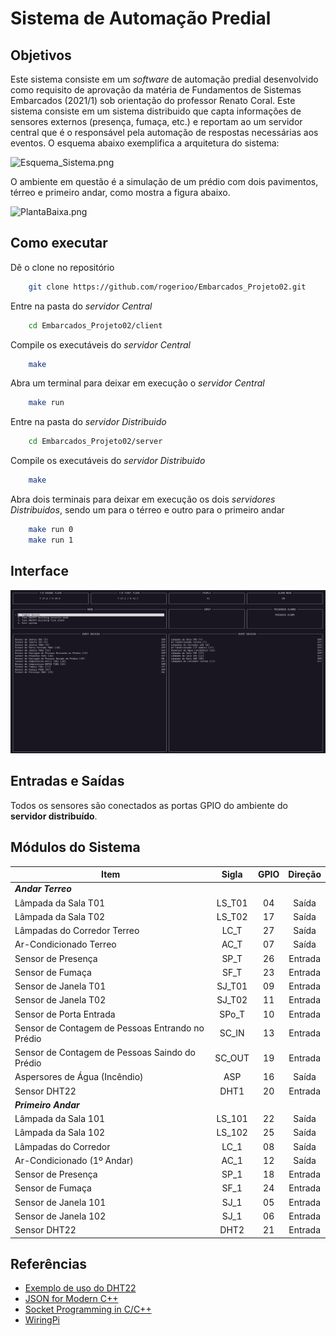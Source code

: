 # Sistema de Automação Predial

## Objetivos

Este sistema consiste em um _software_ de automação predial desenvolvido como requisito de aprovação da matéria de Fundamentos de Sistemas Embarcados (2021/1) sob orientação do professor Renato Coral. Este sistema consiste em um sistema distribuido que capta informações de sensores externos (presença, fumaça, etc.) e reportam ao um servidor central que é o responsável pela automação de respostas necessárias aos eventos. O esquema abaixo exemplifica a arquitetura do sistema:

![Esquema_Sistema.png](https://gitlab.com/fse_fga/projetos_2021_1/projeto-2-2021-1/-/raw/main/figuras/arquitetura_projeto_2.png)

O ambiente em questão é a simulação de um prédio com dois pavimentos, térreo e primeiro andar, como mostra a figura abaixo.

![PlantaBaixa.png](https://gitlab.com/fse_fga/projetos_2021_1/projeto-2-2021-1/-/raw/main/figuras/planta_baixa_predio.png)

## Como executar

Dê o clone no repositório

```bash
    git clone https://github.com/rogerioo/Embarcados_Projeto02.git
```

Entre na pasta do _servidor Central_

```bash
    cd Embarcados_Projeto02/client
```

Compile os executáveis do _servidor Central_

```bash
    make
```

Abra um terminal para deixar em execução o _servidor Central_

```bash
    make run
```

Entre na pasta do _servidor Distribuido_

```bash
    cd Embarcados_Projeto02/server
```

Compile os executáveis do _servidor Distribuido_

```bash
    make
```

Abra dois terminais para deixar em execução os dois _servidores Distribuidos_, sendo um para o térreo e outro para o primeiro andar

```bash
    make run 0
    make run 1
```

## Interface

![terminal.png](terminal.png)

## Entradas e Saídas

Todos os sensores são conectados as portas GPIO do ambiente do **servidor distribuído**.

## Módulos do Sistema

| Item                                             | Sigla  | GPIO | Direção |
| ------------------------------------------------ | :----: | :--: | :-----: |
| **_Andar Terreo_**                               |        |      |         |
| Lâmpada da Sala T01                              | LS_T01 |  04  |  Saída  |
| Lâmpada da Sala T02                              | LS_T02 |  17  |  Saída  |
| Lâmpadas do Corredor Terreo                      |  LC_T  |  27  |  Saída  |
| Ar-Condicionado Terreo                           |  AC_T  |  07  |  Saída  |
| Sensor de Presença                               |  SP_T  |  26  | Entrada |
| Sensor de Fumaça                                 |  SF_T  |  23  | Entrada |
| Sensor de Janela T01                             | SJ_T01 |  09  | Entrada |
| Sensor de Janela T02                             | SJ_T02 |  11  | Entrada |
| Sensor de Porta Entrada                          | SPo_T  |  10  | Entrada |
| Sensor de Contagem de Pessoas Entrando no Prédio | SC_IN  |  13  | Entrada |
| Sensor de Contagem de Pessoas Saindo do Prédio   | SC_OUT |  19  | Entrada |
| Aspersores de Água (Incêndio)                    |  ASP   |  16  |  Saída  |
| Sensor DHT22                                     |  DHT1  |  20  | Entrada |
| **_Primeiro Andar_**                             |        |      |         |
| Lâmpada da Sala 101                              | LS_101 |  22  |  Saída  |
| Lâmpada da Sala 102                              | LS_102 |  25  |  Saída  |
| Lâmpadas do Corredor                             |  LC_1  |  08  |  Saída  |
| Ar-Condicionado (1º Andar)                       |  AC_1  |  12  |  Saída  |
| Sensor de Presença                               |  SP_1  |  18  | Entrada |
| Sensor de Fumaça                                 |  SF_1  |  24  | Entrada |
| Sensor de Janela 101                             |  SJ_1  |  05  | Entrada |
| Sensor de Janela 102                             |  SJ_1  |  06  | Entrada |
| Sensor DHT22                                     |  DHT2  |  21  | Entrada |

## Referências

- [Exemplo de uso do DHT22](https://github.com/nebulx29/dht22)
- [JSON for Modern C++](https://github.com/nlohmann/json)
- [Socket Programming in C/C++](https://www.geeksforgeeks.org/socket-programming-cc/)
- [WiringPi](http://wiringpi.com/)
